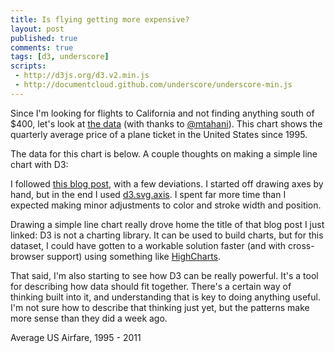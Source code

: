 ```yaml
---
title: Is flying getting more expensive?
layout: post
published: true
comments: true
tags: [d3, underscore]
scripts:
 - http://d3js.org/d3.v2.min.js
 - http://documentcloud.github.com/underscore/underscore-min.js
---
```

<style type="text/css">
svg {
    font-size: 10px;
    font-family: sans-serif;
}

path.line {
    fill: none;
    stroke: #c40;
    stroke-width: 3px;
}

g.tick line {
    stroke: #ddd;
    stroke-width: .5;
}

line.axis {
    stroke: #444;
}

g.axis path, g.axis line {
    stroke: #444;
    stroke-width: .5;
    fill: none;
}
</style>

Since I'm looking for flights to California and not finding anything south of $400, let's look at [the data](http://www.bts.gov/xml/atpi/src/datadisp_tableseries.xml) (with thanks to [@mtahani](https://twitter.com/#!/mtahani/statuses/202468422787940352)). This chart shows the quarterly average price of a plane ticket in the United States since 1995.

<div id="chart"> </div>

The data for this chart is below. A couple thoughts on making a simple line chart with D3:

I followed [this blog post](http://dealloc.me/2011/06/24/d3-is-not-a-graphing-library.html), with a few deviations. I started off drawing axes by hand, but in the end I used [d3.svg.axis](https://github.com/mbostock/d3/wiki/SVG-Axes). I spent far more time than I expected making minor adjustments to color and stroke width and position.

Drawing a simple line chart really drove home the title of that blog post I just linked: D3 is not a charting library. It can be used to build charts, but for this dataset, I could have gotten to a workable solution faster (and with cross-browser support) using something like [HighCharts](http://www.highcharts.com/).

That said, I'm also starting to see how D3 can be really powerful. It's a tool for describing how data should fit together. There's a certain way of thinking built into it, and understanding that is key to doing anything useful. I'm not sure how to describe that thinking just yet, but the patterns make more sense than they did a week ago.

<table id="data" class="table table-condensed table-striped">
	<thead>Average US Airfare, 1995 - 2011</thead>
	<tbody></tbody>
</table>

<script type="text/javascript">
var url = "/visible-data/data/AirFares.csv";
d3.csv(url, function(data) {
    window.data = data;
    var fares = _.map(data, function(d, i) {
        return Number(d['Fare']);
    });

    var quarters = _.map(data, function(d, i) {
        // for labels; Quarter already has a space prepended
        return d['Year'] + d['Quarter']
    });

    // chart
    var padding = 35,
        height = 250,
        width = 620 - padding;

    var x = d3.scale.linear()
        .domain([0, data.length - 1])
        .range([0, width]);

    var y = d3.scale.linear()
        .domain([_.min(fares) - 25, _.max(fares)])
        .range([height - 20, 0]);

    window.x = x, window.y = y;
    window.chart = d3.select('#chart').append('svg')
        .style('height', height)
        .append('g')
        .attr('transform', 'translate(' + padding + ',0)');

    window.xAxis = d3.svg.axis()
        .scale(x)
        .orient('bottom')
        .tickFormat(function(d, i) { return quarters[d]; });

    chart.append('g')
        .attr('transform', 'translate(0,' + (height - 20) + ')')
        .attr('class', 'x axis')
        .call(xAxis);

    window.yAxis = d3.svg.axis()
        .scale(y)
        .ticks(7)
        .orient('left')
        .tickFormat(function(d) { return '$' + d; });

    chart.append('g')
        .attr('class', 'y axis')
        .call(yAxis);

    var line = d3.svg.line()
        .x(function(d, i) { return x(i); })
        .y(function(d) { return y(d['Fare']); })
        .interpolate('linear');

    chart.selectAll('path.line')
        .data([data])
      .enter().append('path')
        .attr('class', 'line')
        .attr('d', line)
        .attr('transform', 'translate(0,0)');

    // table
    var table = d3.select('#data');

    table.select('thead').selectAll('th')
        .data(_.keys(data[0]))
      .enter().append('th')
        .text(String);

    table.select('tbody').selectAll('tr')
        .data(data)
      .enter().append('tr')
        .selectAll('td')
        .data(function(d) { return _.values(d); })
      .enter().append('td')
        .text(function(d, i) {
        	if (i === 2) { return '$' + d; }
        	return d;
        });
});
</script>